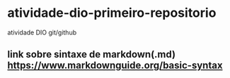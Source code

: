 # atividade-dio-primeiro-repositorio
atividade DIO  git/github

## link sobre sintaxe de markdown(.md)  https://www.markdownguide.org/basic-syntax
